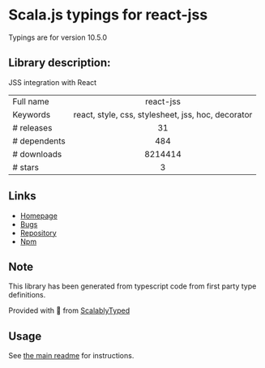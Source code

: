 
# Scala.js typings for react-jss

Typings are for version 10.5.0

## Library description:
JSS integration with React

|                    |                 |
| ------------------ | :-------------: |
| Full name          | react-jss |
| Keywords           | react, style, css, stylesheet, jss, hoc, decorator |
| # releases         | 31 |
| # dependents       | 484 |
| # downloads        | 8214414 |
| # stars            | 3 |

## Links
- [Homepage](https://cssinjs.org/react-jss)
- [Bugs](https://github.com/cssinjs/jss/issues/new?title=[react-jss])
- [Repository](https://github.com/cssinjs/jss)
- [Npm](https://www.npmjs.com/package/react-jss)
    


## Note
This library has been generated from typescript code from first party type definitions.

Provided with :purple_heart: from [ScalablyTyped](https://github.com/oyvindberg/ScalablyTyped)

## Usage
See [the main readme](../../readme.md) for instructions.


